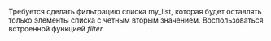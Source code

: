 Требуется сделать фильтрацию списка my_list, которая будет оставлять только
элементы списка с четным вторым значением.
Воспользоваться встроенной функцией *filter*